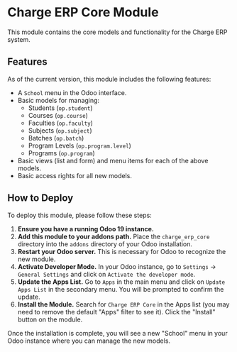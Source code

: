 # Charge ERP Core Module

This module contains the core models and functionality for the Charge ERP system.

## Features

As of the current version, this module includes the following features:
- A `School` menu in the Odoo interface.
- Basic models for managing:
    - Students (`op.student`)
    - Courses (`op.course`)
    - Faculties (`op.faculty`)
    - Subjects (`op.subject`)
    - Batches (`op.batch`)
    - Program Levels (`op.program.level`)
    - Programs (`op.program`)
- Basic views (list and form) and menu items for each of the above models.
- Basic access rights for all new models.

## How to Deploy

To deploy this module, please follow these steps:

1.  **Ensure you have a running Odoo 19 instance.**
2.  **Add this module to your addons path.** Place the `charge_erp_core` directory into the `addons` directory of your Odoo installation.
3.  **Restart your Odoo server.** This is necessary for Odoo to recognize the new module.
4.  **Activate Developer Mode.** In your Odoo instance, go to `Settings` -> `General Settings` and click on `Activate the developer mode`.
5.  **Update the Apps List.** Go to `Apps` in the main menu and click on `Update Apps List` in the secondary menu. You will be prompted to confirm the update.
6.  **Install the Module.** Search for `Charge ERP Core` in the Apps list (you may need to remove the default "Apps" filter to see it). Click the "Install" button on the module.

Once the installation is complete, you will see a new "School" menu in your Odoo instance where you can manage the new models.
